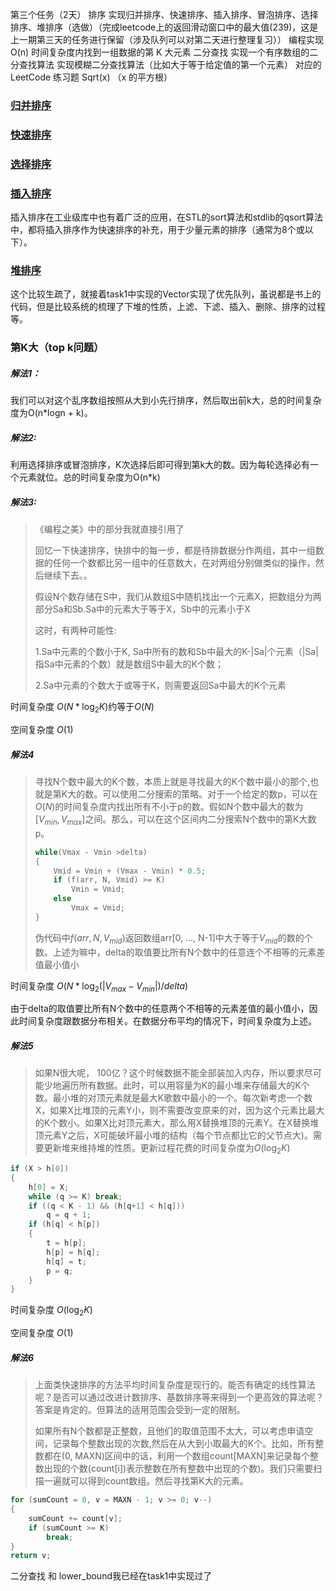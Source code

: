 第三个任务（2天）
排序
实现归并排序、快速排序、插入排序、冒泡排序、选择排序、堆排序（选做）（完成leetcode上的返回滑动窗口中的最大值(239)，这是上一期第三天的任务进行保留（涉及队列可以对第二天进行整理复习））
编程实现 O(n) 时间复杂度内找到一组数据的第 K 大元素
二分查找
实现一个有序数组的二分查找算法
实现模糊二分查找算法（比如大于等于给定值的第一个元素）
对应的 LeetCode 练习题
Sqrt(x) （x 的平方根）

### [归并排序](https://zh.wikipedia.org/wiki/%E5%BD%92%E5%B9%B6%E6%8E%92%E5%BA%8F)

### [快速排序](https://zh.wikipedia.org/wiki/%E5%BF%AB%E9%80%9F%E6%8E%92%E5%BA%8F)

### [选择排序](https://zh.wikipedia.org/wiki/%E9%80%89%E6%8B%A9%E6%8E%92%E5%BA%8F)

### [插入排序](https://zh.wikipedia.org/wiki/%E6%8F%92%E5%85%A5%E6%8E%92%E5%BA%8F)

插入排序在工业级库中也有着广泛的应用，在STL的sort算法和stdlib的qsort算法中，都将插入排序作为快速排序的补充，用于少量元素的排序（通常为8个或以下）。

### [堆排序](https://zh.wikipedia.org/wiki/%E5%A0%86%E6%8E%92%E5%BA%8F#C++)

这个比较生疏了，就接着task1中实现的Vector实现了优先队列，虽说都是书上的代码，但是比较系统的梳理了下堆的性质，上滤、下滤、插入、删除、排序的过程等。

### 第K大（top k问题）

##### 解法1：

​	我们可以对这个乱序数组按照从大到小先行排序，然后取出前k大，总的时间复杂度为O(n*logn + k)。

##### 解法2:

​	利用选择排序或冒泡排序，K次选择后即可得到第k大的数。因为每轮选择必有一个元素就位。总的时间复杂度为O(n*k)

##### 解法3:



> 《编程之美》中的部分我就直接引用了
>
> 回忆一下快速排序，快排中的每一步，都是待排数据分作两组，其中一组数据的任何一个数都比另一组中的任意数大，在对两组分别做类似的操作，然后继续下去。。
>
> 假设N个数存储在S中，我们从数组S中随机找出一个元素X，把数组分为两部分Sa和Sb.Sa中的元素大于等于X，Sb中的元素小于X
>
> 这时，有两种可能性:
>
> 1.Sa中元素的个数小于K, Sa中所有的数和Sb中最大的K-|Sa|个元素（|Sa|指Sa中元素的个数）就是数组S中最大的K个数；
>
> 2.Sa中元素的个数大于或等于K，则需要返回Sa中最大的K个元素
>
>

时间复杂度 $O(N *{\log}_{2}{K})$约等于$O(N)$

空间复杂度 $O(1)$

##### 解法4

>  寻找N个数中最大的K个数，本质上就是寻找最大的K个数中最小的那个,也就是第K大的数。可以使用二分搜索的策略。对于一个给定的数p，可以在$O(N)$的时间复杂度内找出所有不小于p的数。假如N个数中最大的数为$[V_{min}, V_{max}]$之间。那么，可以在这个区间内二分搜索N个数中的第K大数p。
>
> ```c++
> while(Vmax - Vmin >delta)
> {
>     Vmid = Vmin + (Vmax - Vmin) * 0.5;
>     if (f(arr, N, Vmid) >= K)
>         Vmin = Vmid;
>     else
>         Vmax = Vmid;
> }
> ```
>
> 伪代码中$f(arr,N,V_{mid})$返回数组arr[0, ..., N-1]中大于等于$V_{mid}$的数的个数。上述为嘛中，delta的取值要比所有N个数中的任意连个不相等的元素差值最小值小

时间复杂度 $O(N * \log_{2}(|{V}_{max}-{V}_{min}|)/delta)$

由于delta的取值要比所有N个数中的任意两个不相等的元素差值的最小值小，因此时间复杂度跟数据分布相关。在数据分布平均的情况下，时间复杂度为上述。

##### 解法5

> 如果N很大呢， 100亿？这个时候数据不能全部装加入内存，所以要求尽可能少地遍历所有数据。此时，可以用容量为K的最小堆来存储最大的K个数。最小堆的对顶元素就是最大K歌数中最小的一个。每次新考虑一个数X，如果X比堆顶的元素Y小，则不需要改变原来的对，因为这个元素比最大的K个数小。如果X比对顶元素大，那么用X替换堆顶的元素Y。在X替换堆顶元素Y之后，X可能破坏最小堆的结构（每个节点都比它的父节点大)。需要更新堆来维持堆的性质。更新过程花费的时间复杂度为$O(\log_{2}K)$

```c++
if (X > h[0])
{
    h[0] = X;
    while (q >= K) break;
    if ((q < K - 1) && (h[q+1] < h[q]))
        q = q + 1;
    if (h[q] < h[p])
    {
        t = h[p];
        h[p] = h[q];
        h[q] = t;
        p = q;
    }
}
```

时间复杂度 $O(\log_{2}K)$

空间复杂度 $O({1})$

##### 解法6

> ​	上面类快速排序的方法平均时间复杂度是现行的。能否有确定的线性算法呢？是否可以通过改进计数排序、基数排序等来得到一个更高效的算法呢？答案是肯定的。但算法的适用范围会受到一定的限制。
>
> 如果所有N个数都是正整数，且他们的取值范围不太大，可以考虑申请空间，记录每个整数出现的次数,然后在从大到小取最大的K个。比如，所有整数都在(0, MAXN)区间中的话，利用一个数组count[MAXN]来记录每个整数出现的个数(count[i])表示整数在所有整数中出现的个数)。我们只需要扫描一遍就可以得到count数组。然后寻找第K大的元素。

```c++
for (sumCount = 0, v = MAXN - 1; v >= 0; v--)
{
    sumCount += count[v];
    if (sumCount >= K)
        break;
}
return v;
```



二分查找 和 lower_bound我已经在task1中实现过了
